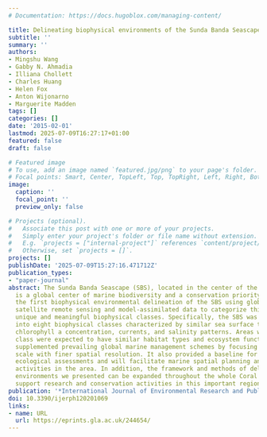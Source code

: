 ```yaml
---
# Documentation: https://docs.hugoblox.com/managing-content/

title: Delineating biophysical environments of the Sunda Banda Seascape, Indonesia
subtitle: ''
summary: ''
authors:
- Mingshu Wang
- Gabby N. Ahmadia
- Illiana Chollett
- Charles Huang
- Helen Fox
- Anton Wijonarno
- Marguerite Madden
tags: []
categories: []
date: '2015-02-01'
lastmod: 2025-07-09T16:27:17+01:00
featured: false
draft: false

# Featured image
# To use, add an image named `featured.jpg/png` to your page's folder.
# Focal points: Smart, Center, TopLeft, Top, TopRight, Left, Right, BottomLeft, Bottom, BottomRight.
image:
  caption: ''
  focal_point: ''
  preview_only: false

# Projects (optional).
#   Associate this post with one or more of your projects.
#   Simply enter your project's folder or file name without extension.
#   E.g. `projects = ["internal-project"]` references `content/project/deep-learning/index.md`.
#   Otherwise, set `projects = []`.
projects: []
publishDate: '2025-07-09T15:27:16.471712Z'
publication_types:
- "paper-journal"
abstract: The Sunda Banda Seascape (SBS), located in the center of the Coral Triangle,
  is a global center of marine biodiversity and a conservation priority. We proposed
  the first biophysical environmental delineation of the SBS using globally available
  satellite remote sensing and model-assimilated data to categorize this area into
  unique and meaningful biophysical classes. Specifically, the SBS was partitioned
  into eight biophysical classes characterized by similar sea surface temperature,
  chlorophyll a concentration, currents, and salinity patterns. Areas within each
  class were expected to have similar habitat types and ecosystem functions. Our work
  supplemented prevailing global marine management schemes by focusing in on a regional
  scale with finer spatial resolution. It also provided a baseline for academic research,
  ecological assessments and will facilitate marine spatial planning and conservation
  activities in the area. In addition, the framework and methods of delineating biophysical
  environments we presented can be expanded throughout the whole Coral Triangle to
  support research and conservation activities in this important region.
publication: '*International Journal of Environmental Research and Public Health*'
doi: 10.3390/ijerph120201069
links:
- name: URL
  url: https://eprints.gla.ac.uk/244654/
---
```

